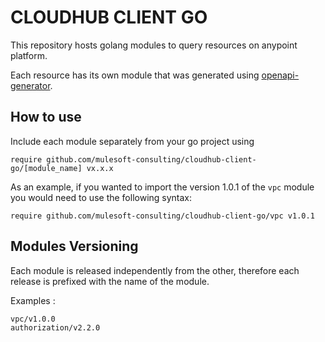 # CLOUDHUB CLIENT GO

This repository hosts golang modules to query resources on anypoint platform. 

Each resource has its own module that was generated using [openapi-generator](https://openapi-generator.tech/).

## How to use 

Include each module separately from your go project using 
```
require github.com/mulesoft-consulting/cloudhub-client-go/[module_name] vx.x.x
```
As an example, if you wanted to import the version 1.0.1 of the `vpc` module you would need to use the following syntax:  
```
require github.com/mulesoft-consulting/cloudhub-client-go/vpc v1.0.1
```

## Modules Versioning 

Each module is released independently from the other, therefore each release is prefixed with the name of the module.

Examples : 
```
vpc/v1.0.0
authorization/v2.2.0
```
